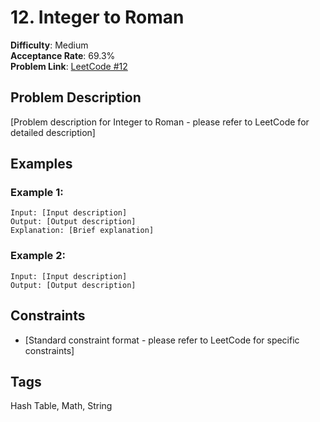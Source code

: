 # 12. Integer to Roman

**Difficulty**: Medium  
**Acceptance Rate**: 69.3%  
**Problem Link**: [LeetCode #12](https://leetcode.com/problems/integer-to-roman/)

## Problem Description

[Problem description for Integer to Roman - please refer to LeetCode for detailed description]

## Examples

### Example 1:
```
Input: [Input description]
Output: [Output description]
Explanation: [Brief explanation]
```

### Example 2:
```
Input: [Input description]
Output: [Output description]
```

## Constraints

- [Standard constraint format - please refer to LeetCode for specific constraints]

## Tags
Hash Table, Math, String